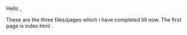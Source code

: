 Hello ,

These are the three files/pages which i have completed till now. The first page is index.html .
